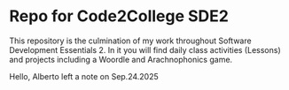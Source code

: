 # Repo for Code2College SDE2 
This repository is the culmination of my work throughout Software Development Essentials 2. In it you will find daily class activities (Lessons) and projects including a Woordle and Arachnophonics game.

Hello, Alberto left a note on Sep.24.2025
